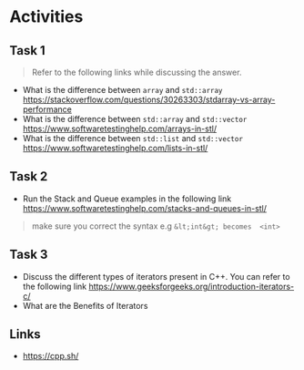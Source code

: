 # Activities

## Task 1

> Refer to the following links while discussing the answer.

- What is the difference between `array` and `std::array`
  https://stackoverflow.com/questions/30263303/stdarray-vs-array-performance
- What is the difference between `std::array` and `std::vector`
  https://www.softwaretestinghelp.com/arrays-in-stl/
- What is the difference between `std::list` and `std::vector`
  https://www.softwaretestinghelp.com/lists-in-stl/

## Task 2

- Run the Stack and Queue examples in the following link
  https://www.softwaretestinghelp.com/stacks-and-queues-in-stl/

> make sure you correct the syntax e.g `&lt;int&gt; becomes  <int>`

## Task 3

- Discuss the different types of iterators present in C++. You can refer to the following link
  https://www.geeksforgeeks.org/introduction-iterators-c/
- What are the Benefits of Iterators

## Links

- https://cpp.sh/
